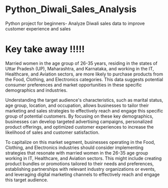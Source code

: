 # Python_Diwali_Sales_Analysis
Python project for beginners- Analyze Diwali sales data to improve customer experience and sales
 # Key take away !!!!!
Married women in the age group of 26-35 years, residing in the states of Uttar Pradesh (UP), Maharashtra, and Karnataka, and working in the IT, Healthcare, and Aviation sectors, are more likely to purchase products from the Food, Clothing, and Electronics categories. This data suggests potential consumer preferences and market opportunities in these specific demographics and industries.

Understanding the target audience's characteristics, such as marital status, age group, location, and occupation, allows businesses to tailor their marketing and sales strategies to effectively reach and engage this specific group of potential customers. By focusing on these key demographics, businesses can develop targeted advertising campaigns, personalized product offerings, and optimized customer experiences to increase the likelihood of sales and customer satisfaction.

To capitalize on this market segment, businesses operating in the Food, Clothing, and Electronics industries should consider implementing strategies that resonate with married women in the 26-35 age group working in IT, Healthcare, and Aviation sectors. This might include creating product bundles or promotions tailored to their needs and preferences, establishing partnerships with relevant industry organizations or events, and leveraging digital marketing channels to effectively reach and engage this target audience.
